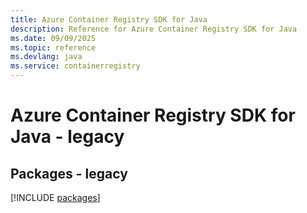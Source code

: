 ```yaml
---
title: Azure Container Registry SDK for Java
description: Reference for Azure Container Registry SDK for Java
ms.date: 09/09/2025
ms.topic: reference
ms.devlang: java
ms.service: containerregistry
---
```

# Azure Container Registry SDK for Java - legacy
## Packages - legacy
[!INCLUDE [packages](container-registry-index.md)]